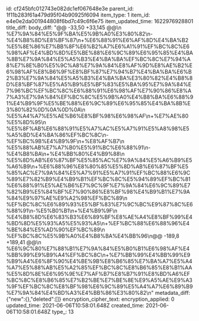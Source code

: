 id: cf245bfc012743e082dc1ef067648e3e
parent_id: 1f11b283f61a479d95f04b90925f6094
item_type: 1
item_id: e4e0e2da001944808f6bd7c49c6f6e75
item_updated_time: 1622976928801
title_diff: 
body_diff: "@@ -33,50 +33,145 @@\\n %E7%9A%84%E5%9F%BA%E5%9B%A0%E3%80%82\\n-%E4%B8%8D%E8%BF%87\\n+%E6%88%91%E6%AF%8D%E4%BA%B2%E5%8E%86%E7%BB%8F%E6%B2%A7%E6%A1%91%EF%BC%8C%E6%98%AF%E4%BD%8D%E5%BE%88%E6%9C%89%E6%95%85%E4%BA%8B%E7%9A%84%E5%A5%B3%E4%BA%BA%EF%BC%8C%E7%94%A8%E7%8E%B0%E5%9C%A8%E7%9A%84%E8%AF%9D%E8%AE%B2%E6%98%AF%E8%B6%9F%E8%BF%87%E7%94%B7%E4%BA%BA%E6%B2%B3%E7%9A%84%E5%A5%B3%E4%BA%BA%E3%80%82%E4%B8%8D%E8%BF%87%E5%A5%B9%E5%BF%83%E5%BA%95%E7%9A%84%E7%96%BC%EF%BC%8C%E6%88%91%E6%98%AF%E7%90%86%E8%A7%A3%E7%9A%84%EF%BC%8C%E5%9B%A0%E4%B8%BA%E6%88%91%E4%B9%9F%E5%BE%88%E6%9C%89%E6%95%85%E4%BA%8B%E3%80%82%0D%0A%0D%0A\\n %E5%A4%A7%E5%AE%B6%E8%BF%98%E6%98%AF\\n+%E7%AE%80%E5%8D%95\\n %E5%8F%AB%E6%88%91%E5%A7%AC%E5%A7%91%E5%A8%98%E5%A5%BD%E4%BA%86%EF%BC%8C\\n-%EF%BC%9B%E4%B9%9F\\n+%E8%AF%B7\\n %E5%88%AB%E7%A7%B0%E5%91%BC%E6%88%91\\n-%E4%B8%BA\\n+%E4%BB%80%E4%B9%88\\n %E5%8D%AB%E6%87%BF%E5%85%AC%E7%9A%84%E5%A6%B9%E5%A6%B9\\n+%E6%88%96%E8%80%85%E5%8D%AB%E6%87%BF%E5%85%AC%E7%9A%84%E5%A7%91%E5%A7%91%EF%BC%88%E6%9C%89%E7%82%B9%E4%B9%B1%EF%BC%8C%E5%94%89%EF%BC%81%E6%88%91%E5%AE%B6%E7%9C%9F%E7%9A%84%E6%9C%89%E7%82%B9%E5%84%BF%E7%90%86%E8%BF%98%E4%B9%B1%E7%9A%84%E9%97%AE%E9%A2%98%EF%BC%89\\n %EF%BC%8C%E6%89%93%E5%BF%83%E7%9C%BC%E9%87%8C%E6%88%91\\n-%E5%B0%B1\\n+%E4%B9%9F\\n %E4%B8%8D%E6%83%B3%E6%89%BF%E8%AE%A4%E8%BF%99%E4%BD%8D%E5%93%A5%E5%93%A5\\n+%EF%BC%88%E6%88%96%E4%BE%84%E5%AD%90%EF%BC%89\\n %EF%BC%8C%E5%9B%A0%E4%B8%BA%E4%BB%96\\n@@ -189,8 +189,41 @@\\n %E6%9C%80%E7%88%B1%E7%9A%84%E5%B0%B1%E6%98%AF%E4%BB%99%E9%B9%A4%EF%BC%8C\\n+%E7%BB%99%E4%BB%99%E9%B9%A4%E6%8F%90%E4%BE%9B%E8%B6%85%E7%BA%A7%E5%A4%A7%E5%88%AB%E5%A2%85%EF%BC%8C%E8%B6%85%E8%B1%AA%E5%8D%8E%E6%95%9E%E7%AF%B7%E8%B7%91%E8%BD%A6%EF%BC%8C%E8%B6%85%E7%B2%BE%E7%BE%8E%E9%A5%AE%E9%A3%9F%EF%BC%8C%E8%BF%98%E6%9C%89%E5%A4%A7%E6%89%B9%E7%9A%84%E4%BD%A3%E4%BB%86%E3%80%82\\n"
metadata_diff: {"new":{},"deleted":[]}
encryption_cipher_text: 
encryption_applied: 0
updated_time: 2021-06-06T10:58:01.648Z
created_time: 2021-06-06T10:58:01.648Z
type_: 13
